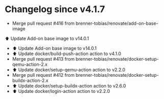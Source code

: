# Changelog since v4.1.7
- Merge pull request #416 from brenner-tobias/renovate/add-on-base-image

⬆️ Update Add-on base image to v14.0.1 
- ⬆️ Update Add-on base image to v14.0.1 
- ⬆️ Update docker/build-push-action action to v4.1.0 
- Merge pull request #413 from brenner-tobias/renovate/docker-setup-qemu-action-2.x 
- ⬆️ Update docker/setup-qemu-action action to v2.2.0 
- Merge pull request #412 from brenner-tobias/renovate/docker-setup-buildx-action-2.x 
- ⬆️ Update docker/setup-buildx-action action to v2.6.0 
- ⬆️ Update docker/login-action action to v2.2.0 
